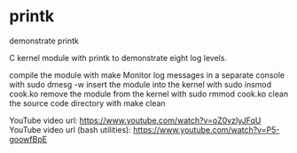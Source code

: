 # printk
demonstrate printk

C kernel module with printk to demonstrate eight log levels.

compile the module with make
Monitor log messages in a separate console with sudo dmesg -w
insert the module into the kernel with sudo insmod cook.ko
remove the module from the kernel with sudo rmmod cook.ko
clean the source code directory with make clean

YouTube video url: https://www.youtube.com/watch?v=oZ0vzIyJFqU
YouTube video url (bash utilities): https://www.youtube.com/watch?v=P5-goowfBpE
